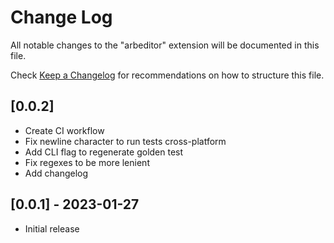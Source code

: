 # Change Log

All notable changes to the "arbeditor" extension will be documented in this file.

Check [Keep a Changelog](http://keepachangelog.com/) for recommendations on how to structure this file.
## [0.0.2] 

- Create CI workflow
- Fix newline character to run tests cross-platform
- Add CLI flag to regenerate golden test
- Fix regexes to be more lenient
- Add changelog
## [0.0.1] - 2023-01-27

- Initial release